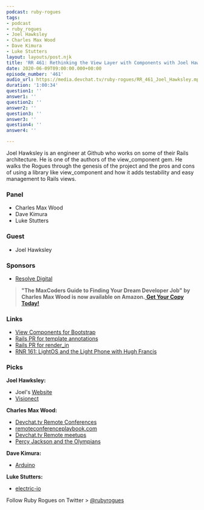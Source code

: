 ```yaml
---
podcast: ruby-rogues
tags:
- podcast
- ruby_rogues
- Joel Hawksley
- Charles Max Wood
- Dave Kimura
- Luke Stutters
layout: layouts/post.njk
title: 'RR 461: Rethinking the View Layer with Components with Joel Hawksley'
date: 2020-06-09T09:00:00.000+00:00
episode_number: '461'
audio_url: https://media.devchat.tv/ruby-rogues/RR_461_Joel_Hawksley.mp3
duration: '1:00:34'
question1: ''
answer1: ''
question2: ''
answer2: ''
question3: ''
answer3: ''
question4: ''
answer4: ''

---
```

Joel Hawksley is an engineer at Github who works on some of their Rails architecture. He is one of the authors of the view_component gem. He walks the Rogues through the genesis of the project and the pros and cons of using a library like view_component and how it adds testability and easy management to Rails views.

### **Panel**

* Charles Max Wood
* Dave Kimura
* Luke Stutters

### **Guest**

* Joel Hawksley

### **Sponsors**

* [Resolve Digital](https://resolve.digital/?utm_source=rubyrogues&utm_medium=podcast&utm_campaign=rubyrogues&utm_term=sponsored-ads-ruby&utm_content=20200609-sponsor-pod-rr)

> **"The MaxCoders Guide to Finding Your Dream Developer Job" by Charles Max Wood is now available on Amazon.**[ **Get Your Copy Today!**](https://www.amazon.com/gp/product/B081MBL5C9/ref=as_li_ss_tl?ie=UTF8&linkCode=sl1&tag=devchattv-20&linkId=9d61363241636e2546ef46abba198746&language=en_US)

### **Links**

* [View Components for Bootstrap](https://github.com/dpaola2/bootstrap-viewcomponent)
* [Rails PR for template annotations](https://github.com/rails/rails/pull/38848)
* [Rails PR for render_in](https://github.com/rails/rails/pull/36388)
* [RNR 161: LightOS and the Light Phone with Hugh Francis](https://devchat.tv/react-native-radio/rnr-161-lightos-and-the-light-phone-with-hugh-francis/)

### **Picks**

**Joel Hawksley:**

* Joel's [Website](https://hawksley.org/)
* [Visionect](https://www.visionect.com/)

**Charles Max Wood:**

* [Devchat.tv Remote Conferences](https://devchat.tv/conferences/)
* [remoteconferenceplaybook.com](http://remoteconferenceplaybook.com/)
* [Devchat.tv Remote meetups](https://devchat.tv/meetups/)
* [Percy Jackson and the Olympians](https://amzn.to/2W8fEwh)

**Dave Kimura:**

* [Arduino](https://store.arduino.cc/)

**Luke Stutters:**

* [electric-io](https://github.com/noopkat/electric-io)

Follow Ruby Rogues on Twitter > [@rubyrogues](https://twitter.com/rubyrogues)